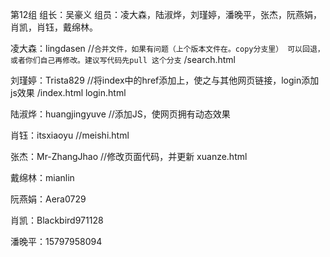 ﻿第12组
组长：吴豪义
组员：凌大森，陆淑烨，刘瑾婷，潘晚平，张杰，阮燕娟，肖凯，肖钰，戴绵林。

凌大森：lingdasen   //`合并文件，如果有问题（上个版本文件在。copy分支里） 可以回退，或者你们自己再修改。建议写代码先pull 这个分支` /search.html

刘瑾婷：Trista829   //将index中的href添加上，使之与其他网页链接，login添加js效果 /index.html login.html

陆淑烨：huangjingyuve  //添加JS，使网页拥有动态效果

肖钰：itsxiaoyu //meishi.html

张杰：Mr-ZhangJhao //修改页面代码，并更新 xuanze.html

戴绵林：mianlin

阮燕娟：Aera0729

肖凯：Blackbird971128

潘晚平：15797958094
